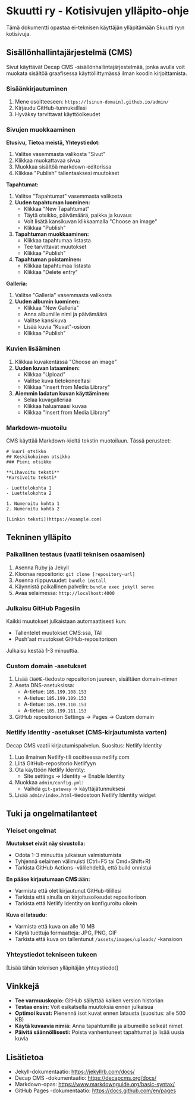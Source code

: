 # Skuutti ry - Kotisivujen ylläpito-ohje

Tämä dokumentti opastaa ei-teknisen käyttäjän ylläpitämään Skuutti ry:n kotisivuja.

## Sisällönhallintajärjestelmä (CMS)

Sivut käyttävät Decap CMS -sisällönhallintajärjestelmää, jonka avulla voit muokata sisältöä graafisessa käyttöliittymässä ilman koodin kirjoittamista.

### Sisäänkirjautuminen

1. Mene osoitteeseen: `https://[sinun-domain].github.io/admin/`
2. Kirjaudu GitHub-tunnuksillasi
3. Hyväksy tarvittavat käyttöoikeudet

### Sivujen muokkaaminen

**Etusivu, Tietoa meistä, Yhteystiedot:**
1. Valitse vasemmasta valikosta "Sivut"
2. Klikkaa muokattavaa sivua
3. Muokkaa sisältöä markdown-editorissa
4. Klikkaa "Publish" tallentaaksesi muutokset

**Tapahtumat:**
1. Valitse "Tapahtumat" vasemmasta valikosta
2. **Uuden tapahtuman luominen:**
   - Klikkaa "New Tapahtumat"
   - Täytä otsikko, päivämäärä, paikka ja kuvaus
   - Voit lisätä kansikuvan klikkaamalla "Choose an image"
   - Klikkaa "Publish"
3. **Tapahtuman muokkaaminen:**
   - Klikkaa tapahtumaa listasta
   - Tee tarvittavat muutokset
   - Klikkaa "Publish"
4. **Tapahtuman poistaminen:**
   - Klikkaa tapahtumaa listasta
   - Klikkaa "Delete entry"

**Galleria:**
1. Valitse "Galleria" vasemmasta valikosta
2. **Uuden albumin luominen:**
   - Klikkaa "New Galleria"
   - Anna albumille nimi ja päivämäärä
   - Valitse kansikuva
   - Lisää kuvia "Kuvat"-osioon
   - Klikkaa "Publish"

### Kuvien lisääminen

1. Klikkaa kuvakentässä "Choose an image"
2. **Uuden kuvan lataaminen:**
   - Klikkaa "Upload"
   - Valitse kuva tietokoneeltasi
   - Klikkaa "Insert from Media Library"
3. **Aiemmin ladatun kuvan käyttäminen:**
   - Selaa kuvagalleriaa
   - Klikkaa haluamaasi kuvaa
   - Klikkaa "Insert from Media Library"

### Markdown-muotoilu

CMS käyttää Markdown-kieltä tekstin muotoiluun. Tässä perusteet:

```
# Suuri otsikko
## Keskikokoinen otsikko
### Pieni otsikko

**Lihavoitu teksti**
*Kursivoitu teksti*

- Luettelokohta 1
- Luettelokohta 2

1. Numeroitu kohta 1
2. Numeroitu kohta 2

[Linkin teksti](https://example.com)
```

## Tekninen ylläpito

### Paikallinen testaus (vaatii teknisen osaamisen)

1. Asenna Ruby ja Jekyll
2. Kloonaa repositorio: `git clone [repository-url]`
3. Asenna riippuvuudet: `bundle install`
4. Käynnistä paikallinen palvelin: `bundle exec jekyll serve`
5. Avaa selaimessa: `http://localhost:4000`

### Julkaisu GitHub Pagesiin

Kaikki muutokset julkaistaan automaattisesti kun:
- Tallentelet muutokset CMS:ssä, TAI
- Push'aat muutokset GitHub-repositorioon

Julkaisu kestää 1-3 minuuttia.

### Custom domain -asetukset

1. Lisää `CNAME`-tiedosto repositorion juureen, sisältäen domain-nimen
2. Aseta DNS-asetuksissa:
   - A-tietue: `185.199.108.153`
   - A-tietue: `185.199.109.153`
   - A-tietue: `185.199.110.153`
   - A-tietue: `185.199.111.153`
3. GitHub repositorion Settings → Pages → Custom domain

### Netlify Identity -asetukset (CMS-kirjautumista varten)

Decap CMS vaatii kirjautumispalvelun. Suositus: Netlify Identity

1. Luo ilmainen Netlify-tili osoitteessa netlify.com
2. Liitä GitHub-repositorio Netlifyyn
3. Ota käyttöön Netlify Identity:
   - Site settings → Identity → Enable Identity
4. Muokkaa `admin/config.yml`:
   - Vaihda `git-gateway` → käyttäjätunnuksesi
5. Lisää `admin/index.html`-tiedostoon Netlify Identity widget

## Tuki ja ongelmatilanteet

### Yleiset ongelmat

**Muutokset eivät näy sivustolla:**
- Odota 1-3 minuuttia julkaisun valmistumista
- Tyhjennä selaimen välimuisti (Ctrl+F5 tai Cmd+Shift+R)
- Tarkista GitHub Actions -välilehdeltä, että build onnistui

**En pääse kirjautumaan CMS:ään:**
- Varmista että olet kirjautunut GitHub-tilillesi
- Tarkista että sinulla on kirjoitusoikeudet repositorioon
- Tarkista että Netlify Identity on konfiguroitu oikein

**Kuva ei lataudu:**
- Varmista että kuva on alle 10 MB
- Käytä tuettuja formaatteja: JPG, PNG, GIF
- Tarkista että kuva on tallentunut `/assets/images/uploads/` -kansioon

### Yhteystiedot tekniseen tukeen

[Lisää tähän teknisen ylläpitäjän yhteystiedot]

## Vinkkejä

- **Tee varmuuskopio:** GitHub säilyttää kaiken version historian
- **Testaa ensin:** Voit esikatsella muutoksia ennen julkaisua
- **Optimoi kuvat:** Pienennä isot kuvat ennen latausta (suositus: alle 500 KB)
- **Käytä kuvaavia nimiä:** Anna tapahtumille ja albumeille selkeät nimet
- **Päivitä säännöllisesti:** Poista vanhentuneet tapahtumat ja lisää uusia kuvia

## Lisätietoa

- Jekyll-dokumentaatio: https://jekyllrb.com/docs/
- Decap CMS -dokumentaatio: https://decapcms.org/docs/
- Markdown-opas: https://www.markdownguide.org/basic-syntax/
- GitHub Pages -dokumentaatio: https://docs.github.com/en/pages
